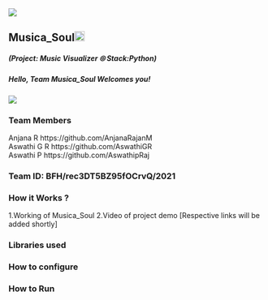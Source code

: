 <img src="https://trello-attachments.s3.amazonaws.com/542e9c6316504d5797afbfb9/542e9c6316504d5797afbfc1/39dee8d993841943b5723510ce663233/Frame_19.png">

## Musica_Soul<img src="https://notion-emojis.s3-us-west-2.amazonaws.com/v0/svg-twitter/1f3b5.svg" width=20px>
##### (Project: Music Visualizer ⦾  Stack:Python)
##### Hello, Team Musica_Soul Welcomes you! 
<div><img src="https://c.tenor.com/PWaOCHK8jKEAAAAj/music-notes-sound.gif"></div>

### Team Members
<div align="left">Anjana R https://github.com/AnjanaRajanM</div>
<div align="left" >Aswathi G R  https://github.com/AswathiGR</div>    
<div align="left">Aswathi P https://github.com/AswathipRaj</div>
  
### Team ID: BFH/rec3DT5BZ95fOCrvQ/2021
### How it Works ?
1.Working of Musica_Soul
2.Video of project demo
[Respective links will be added shortly]

### Libraries used

### How to configure
### How to Run

